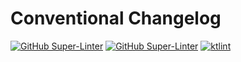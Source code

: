 # Conventional Changelog

[![GitHub Super-Linter](https://github.com/nghialt/conventional-changelog/workflows/linter/badge.svg)](https://github.com/marketplace/actions/super-linter)
[![GitHub Super-Linter](https://github.com/nghialt/conventional-changelog/workflows/ci/badge.svg)](https://github.com/marketplace/actions/super-linter)
[![ktlint](https://img.shields.io/badge/code%20style-%E2%9D%A4-FF4081.svg)](https://ktlint.github.io/)
